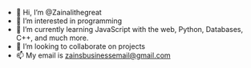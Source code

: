 - 👋 Hi, I’m @Zainalithegreat
- 👀 I’m interested in programming
- 🌱 I’m currently learning JavaScript with the web, Python, Databases, C++, and much more.
- 💞️ I’m looking to collaborate on projects
- 📫 My email is zainsbusinessemail@gmail.com

<!---
Zainalithegreat/Zainalithegreat is a ✨ special ✨ repository because its `README.md` (this file) appears on your GitHub profile.
You can click the Preview link to take a look at your changes.
--->
